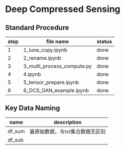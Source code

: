 # Deep Compressed Sensing

## Standard Procedure
|step|file name|status|
|----|----|----|
|1|1_lune_copy.ipynb|done|
|2|2_rename.ipynb|done|
|3|3_multi_process_compute.py|done|
|4|4.ipynb|done|
|5|5_tensor_prepare.ipynb|done|
|6|6_DCS_GAN_example.ipynb|done|



## Key Data Naming
|name|description|
|----|----|
|df_sum|最原始数据，与txt集合数据无区别|
|df_sub||


